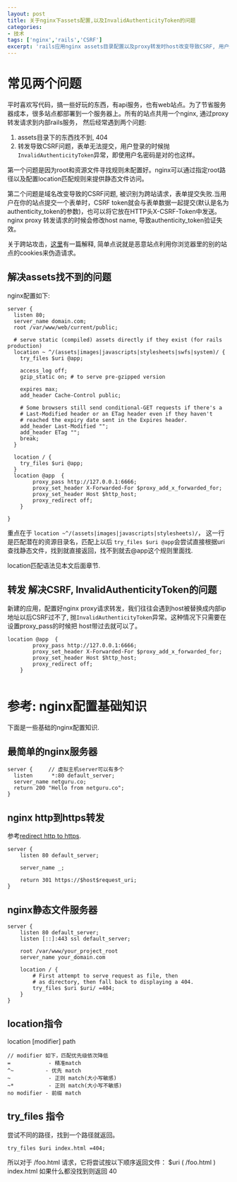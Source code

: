 ```yaml
---
layout: post
title: 关于nginx下assets配置,以及InvalidAuthenticityToken的问题
categories:
- 技术
tags: ['nginx','rails','CSRF']
excerpt: 'rails应用nginx assets目录配置以及proxy转发时host改变导致CSRF, 用户登录失败，表单无法提交的问题.'
---
```


# 常见两个问题
平时喜欢写代码，搞一些好玩的东西，有api服务，也有web站点。为了节省服务器成本，很多站点都部署到一个服务器上。所有的站点共用一个nginx, 通过proxy转发请求到内部rails服务， 然后经常遇到两个问题:

1. assets目录下的东西找不到, 404
2. 转发导致CSRF问题，表单无法提交，用户登录的时候抛 `InvalidAuthenticityToken`异常，即使用户名密码是对的也这样。

第一个问题是因为root和资源文件寻找规则未配置好。nginx可以通过指定root路径以及配置location匹配规则来提供静态文件访问。 

第二个问题是域名改变导致的CSRF问题, 被识别为跨站请求，表单提交失败.当用户在你的站点提交一个表单时，CSRF token就会与表单数据一起提交(默认是名为authenticity_token的参数)，也可以将它放在HTTP头X-CSRF-Token中发送。 nginx proxy 转发请求的时候会修改host name, 导致authenticity_token验证失效。


关于跨站攻击，[这里](https://www.jianshu.com/p/855395f9603b)有一篇解释, 简单点说就是恶意站点利用你浏览器里的别的站点的cookies来伪造请求。

## 解决assets找不到的问题
nginx配置如下:

~~~
server {
  listen 80;
  server_name domain.com;
  root /var/www/web/current/public;

  # serve static (compiled) assets directly if they exist (for rails production)
  location ~ ^/(assets|images|javascripts|stylesheets|swfs|system)/ {
    try_files $uri @app;

    access_log off;
    gzip_static on; # to serve pre-gzipped version

    expires max;
    add_header Cache-Control public;

    # Some browsers still send conditional-GET requests if there's a
    # Last-Modified header or an ETag header even if they haven't
    # reached the expiry date sent in the Expires header.
    add_header Last-Modified "";
    add_header ETag "";
    break;
  }

  location / {
    try_files $uri @app;
  }
  location @app  {
        proxy_pass http://127.0.0.1:6666;
        proxy_set_header X-Forwarded-For $proxy_add_x_forwarded_for;
        proxy_set_header Host $http_host;
        proxy_redirect off;
    }

}
~~~


重点在于 `location ~^/(assets|images|javascripts|stylesheets)/`， 这一行是匹配潜在的资源目录名，匹配上以后 `try_files $uri @app`会尝试直接根据uri查找静态文件，找到就直接返回，找不到就去@app这个规则里面找.

location匹配语法见本文后面章节.

## 转发 解决CSRF, InvalidAuthenticityToken的问题
新建的应用，配置好nginx proxy请求转发，我们往往会遇到host被替换成内部ip地址以后CSRF过不了, 抛`InvalidAuthenticityToken`异常。这种情况下只需要在设置proxy_pass的时候把 host带过去就可以了。

~~~
location @app  {
        proxy_pass http://127.0.0.1:6666;
        proxy_set_header X-Forwarded-For $proxy_add_x_forwarded_for;
        proxy_set_header Host $http_host;
        proxy_redirect off;
    }


~~~

# 参考: nginx配置基础知识
下面是一些基础的nginx配置知识.

## 最简单的nginx服务器

~~~
server {     // 虚拟主机server可以有多个      
  listen      *:80 default_server;
  server_name netguru.co;
  return 200 "Hello from netguru.co";
}
~~~

## nginx http到https转发
参考[redirect http to https](https://serversforhackers.com/c/redirect-http-to-https-nginx).

~~~
server {
    listen 80 default_server;

    server_name _;

    return 301 https://$host$request_uri;
}
~~~

## nginx静态文件服务器

~~~
server {
    listen 80 default_server;
    listen [::]:443 ssl default_server;

    root /var/www/your_project_root
    server_name your_domain.com

    location / {
		# First attempt to serve request as file, then
		# as directory, then fall back to displaying a 404.
		try_files $uri $uri/ =404;
	}
}
~~~

## location指令
location [modifier] path

~~~
// modifier 如下，匹配优先级依次降低
=            - 精准match
^~          - 优先 match
~            - 正则 match(大小写敏感)
~*           - 正则 match(大小写不敏感)
no modifier - 前缀 match  
~~~

## try_files 指令
尝试不同的路径，找到一个路径就返回。

~~~
try_files $uri index.html =404;
~~~

所以对于 /foo.html 请求，它将尝试按以下顺序返回文件：
$uri ( /foo.html )
index.html
如果什么都没找到则返回 40